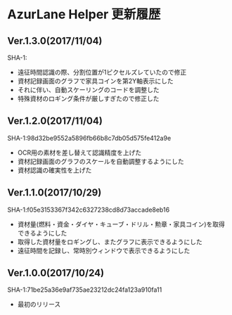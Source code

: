 # AzurLane Helper 更新履歴

## Ver.1.3.0(2017/11/04)
SHA-1:
- 遠征時間認識の際、分割位置が1ピクセルズレていたので修正
- 資材記録画面のグラフで家具コインを第2Y軸表示にした
- それに伴い、自動スケーリングのコードを調整した
- 特殊資材のロギング条件が厳しすぎたので修正した

## Ver.1.2.0(2017/11/04)
SHA-1:98d32be9552a5896fb66b8c7db05d575fe412a9e
- OCR用の素材を差し替えて認識精度を上げた
- 資材記録画面のグラフのスケールを自動調整するようにした
- 資材認識の確実性を上げた

## Ver.1.1.0(2017/10/29)
SHA-1:f05e3153367f342c6327238cd8d73accade8eb16
- 資材量(燃料・資金・ダイヤ・キューブ・ドリル・勲章・家具コイン)を取得できるようにした
- 取得した資材量をロギングし、またグラフに表示できるようにした
- 遠征時間を記録し、常時別ウィンドウで表示できるようにした

## Ver.1.0.0(2017/10/24)
SHA-1:71be25a36e9af735ae23212dc24fa123a910fa11
- 最初のリリース
